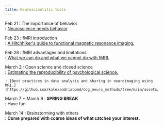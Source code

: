 ```yaml
---
title: Neuroscientific tools
---
```


Feb 21
:  The importance of behavior  
    : [Neuroscience needs behavior](https://github.com/kalexandriabond/cog_neuro_methods/tree/main/assets/readings/rooij_baggio_2021.pdf)

Feb 23
:  fMRI introduction  
    : [A Hitchhiker's guide to functional magnetic resonance imaging.](https://github.com/kalexandriabond/cog_neuro_methods/tree/main/assets/readings/soares_et_2016.pdf)

Feb 28
:   fMRI advantages and limitations   
    : [What we can do and what we cannot do with fMRI.](https://github.com/kalexandriabond/cog_neuro_methods/tree/main/assets/readings/logothetis_2008.pdf)

March 2
:   Open science and closed science   
    : [Estimating the reproducibility of psychological science.](https://github.com/kalexandriabond/cog_neuro_methods/tree/main/assets/readings/osf_2015.pdf)

    : [Best practices in data analysis and sharing in neuroimaging using MRI.](https://github.com/kalexandriabond/cog_neuro_methods/tree/main/assets/readings/nichols_et_2017.pdf)

March 7 + March 9
:  **SPRING BREAK**  
   : Have fun

March 14
:   Brainstorming with others   
    : **Come prepared with coarse ideas of what catches your interest.**
